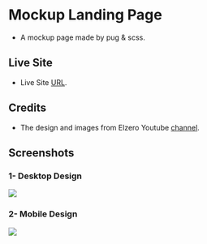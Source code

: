 # Mockup Landing Page

- A mockup page made by pug & scss.

## Live Site

- Live Site [URL](https://mhmd-tarek-mhmd.github.io/Mockup-Landing-Page/dist).

## Credits

- The design and images from Elzero Youtube [channel](https://www.youtube.com/playlist?list=PLDoPjvoNmBAxuCSp2_-9LurPqRVwketnc).

## Screenshots

### 1- Desktop Design

![](screenshots/desktop.png)

### 2- Mobile Design

![](screenshots/mobile.png)
